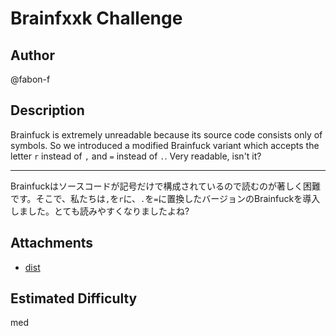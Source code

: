 # Brainfxxk Challenge

## Author

@fabon-f

## Description

Brainfuck is extremely unreadable because its source code consists only of symbols. So we introduced a modified Brainfuck variant which accepts the letter `r` instead of `,` and `=` instead of `.`. Very readable, isn't it?

---

Brainfuckはソースコードが記号だけで構成されているので読むのが著しく困難です。そこで、私たちは`,`を`r`に、`.`を`=`に置換したバージョンのBrainfuckを導入しました。とても読みやすくなりましたよね?

## Attachments

* [dist](dist)

## Estimated Difficulty

med
